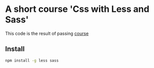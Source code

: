# A short course 'Css with Less and Sass'

This code is the result of passing [course](https://www.linkedin.com/learning/css-with-less-and-sass)

## Install

```bash
npm install -g less sass
```
